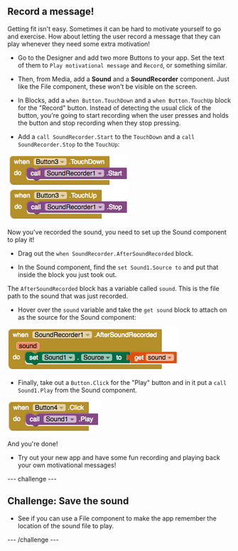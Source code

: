 ## Record a message!

Getting fit isn't easy. Sometimes it can be hard to motivate yourself to go and exercise. How about letting the user record a message that they can play whenever they need some extra motivation!

+ Go to the Designer and add two more Buttons to your app. Set the text of them to `Play motivational message` and `Record`, or something similar.

+ Then, from Media, add a **Sound** and a **SoundRecorder** component. Just like the File component, these won't be visible on the screen.

+ In Blocks, add a `when Button.TouchDown` and a `when Button.TouchUp` block for the "Record" button. Instead of detecting the usual click of the button, you're going to start recording when the user presses and holds the button and stop recording when they stop pressing.

+ Add a `call SoundRecorder.Start` to the `TouchDown` and a `call SoundRecorder.Stop` to the `TouchUp`:

![](images/s7StartStop.png)

Now you've recorded the sound, you need to set up the Sound component to play it!

+ Drag out the `when SoundRecorder.AfterSoundRecorded` block.

+ In the Sound component, find the `set Sound1.Source to` and put that inside the block you just took out.

The `AfterSoundRecorded` block has a variable called `sound`. This is the file path to the sound that was just recorded.

+ Hover over the `sound` variable and take the `get sound` block to attach on as the source for the Sound component:

![](images/s7AfterRecordSetSource.png)

+ Finally, take out a `Button.Click` for the "Play" button and in it put a `call Sound1.Play` from the Sound component.

![](images/s7PlaySound.png)

And you're done!

+ Try out your new app and have some fun recording and playing back your own motivational messages!

--- challenge ---
## Challenge: Save the sound

- See if you can use a File component to make the app remember the location of the sound file to play.

--- /challenge ---